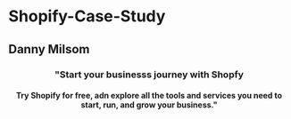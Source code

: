 # Shopify-Case-Study
## Danny Milsom
### <div align="center">"Start your businesss journey with Shopfy
#### <div align="center"> Try Shopify for free, adn explore all the tools and services you need to start, run, and grow your business."
[Shopify Website]: (https://shopify.com)
